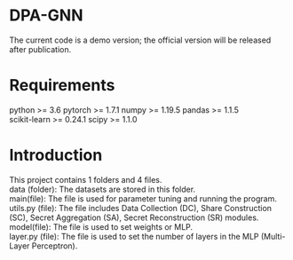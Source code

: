 # DPA-GNN
The current code is a demo version; the official version will be released after publication.

# Requirements
python >= 3.6
pytorch >= 1.7.1
numpy >=  1.19.5 
pandas >= 1.1.5  
scikit-learn >= 0.24.1 
scipy >= 1.1.0


# Introduction
This project contains 1 folders and 4 files.      
data (folder): The datasets are stored in this folder.    
main(file): The file is used for parameter tuning and running the program.  
utils.py (file): The file includes Data Collection (DC), Share Construction (SC), Secret Aggregation (SA), Secret Reconstruction (SR) modules. 
model(file): The file is used to set weights or MLP.  
layer.py (file): The file is used to set the number of layers in the MLP (Multi-Layer Perceptron). 


